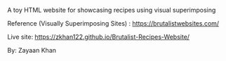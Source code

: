 A toy HTML website for showcasing recipes using 
visual superimposing

Reference (Visually Superimposing Sites) : https://brutalistwebsites.com/

Live site: https://zkhan122.github.io/Brutalist-Recipes-Website/

By:
Zayaan Khan

